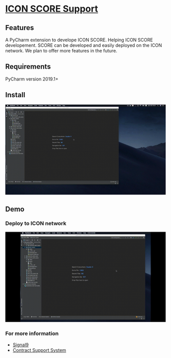
# [ICON SCORE Support](https://github.com/signal9dev/icon-pycharm-plugin)


## Features
A PyCharm extension to develope ICON SCORE.
Helping ICON SCORE developement. SCORE can be developed and easily deployed on the ICON network. We plan to offer more features in the future.

## Requirements
PyCharm version 2019.1+

## Install

![install](https://github.com/signal9dev/icon-pycharm-plugin/blob/master/images/installDemo.gif?raw=true)


## Demo
### Deploy to ICON network

![Demo1](https://github.com/signal9dev/icon-pycharm-plugin/blob/master/images/settingDemo.gif?raw=true)

### For more information

* [Signal9](http://signal9.io/)
* [Contract Support System](http://icon.signal9.io/)

